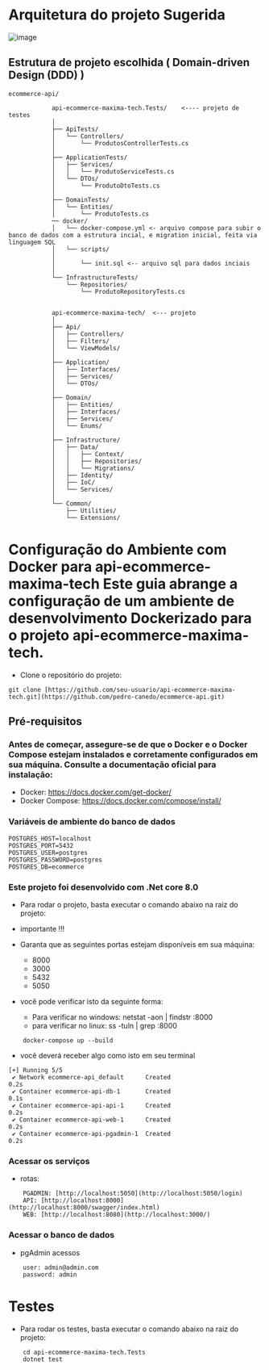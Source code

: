 # Arquitetura do projeto Sugerida

![image](https://github.com/pedro-canedo/ecommerce-api/assets/82132100/9a8411e4-578a-4ac9-8342-96b55017866f)

## Estrutura de projeto escolhida ( Domain-driven Design (DDD) )
```
ecommerce-api/

            api-ecommerce-maxima-tech.Tests/    <---- projeto de testes
            │
            ├── ApiTests/
            │   └── Controllers/
            │       └── ProdutosControllerTests.cs
            │
            ├── ApplicationTests/
            │   ├── Services/
            │   │   └── ProdutoServiceTests.cs
            │   └── DTOs/
            │       └── ProdutoDtoTests.cs
            │
            ├── DomainTests/
            │   └── Entities/
            │       └── ProdutoTests.cs
            ── docker/
            │   └── docker-compose.yml <- arquivo compose para subir o banco de dados com a estrutura incial, e migration inicial, feita via linguagem SQL
            │   └── scripts/
            │ 
            │       └── init.sql <-- arquivo sql para dados inciais
            │
            └── InfrastructureTests/
                └── Repositories/
                    └── ProdutoRepositoryTests.cs
            
            
            api-ecommerce-maxima-tech/  <--- projeto
            │
            ├── Api/
            │   ├── Controllers/
            │   ├── Filters/
            │   └── ViewModels/
            │
            ├── Application/
            │   ├── Interfaces/
            │   ├── Services/
            │   └── DTOs/
            │
            ├── Domain/
            │   ├── Entities/
            │   ├── Interfaces/
            │   ├── Services/
            │   └── Enums/
            │
            ├── Infrastructure/
            │   ├── Data/
            │   │   ├── Context/
            │   │   ├── Repositories/
            │   │   └── Migrations/
            │   ├── Identity/
            │   ├── IoC/
            │   └── Services/
            │
            └── Common/
                ├── Utilities/
                └── Extensions/

```

# Configuração do Ambiente com Docker para api-ecommerce-maxima-tech Este guia abrange a configuração de um ambiente de desenvolvimento Dockerizado para o projeto api-ecommerce-maxima-tech.

- Clone o repositório do projeto:
```
git clone [https://github.com/seu-usuario/api-ecommerce-maxima-tech.git](https://github.com/pedro-canedo/ecommerce-api.git)
```

## Pré-requisitos
### Antes de começar, assegure-se de que o Docker e o Docker Compose estejam instalados e corretamente configurados em sua máquina. Consulte a documentação oficial para instalação:

- Docker: https://docs.docker.com/get-docker/
- Docker Compose: https://docs.docker.com/compose/install/


### Variáveis de ambiente do banco de dados

```
POSTGRES_HOST=localhost
POSTGRES_PORT=5432
POSTGRES_USER=postgres
POSTGRES_PASSWORD=postgres
POSTGRES_DB=ecommerce
```

### Este projeto foi desenvolvido com .Net core 8.0
- Para rodar o projeto, basta executar o comando abaixo na raiz do projeto:

- importante !!! 

- Garanta que as seguintes portas estejam disponíveis em sua máquina:
    - 8000
    - 3000
    - 5432
    - 5050

- você pode verificar isto da seguinte forma:
  - Para verificar no windows:  netstat -aon | findstr :8000
  - para verificar no linux: ss -tuln | grep :8000


```
    docker-compose up --build
``` 

- você deverá receber algo como isto em seu terminal

```
[+] Running 5/5
 ✔ Network ecommerce-api_default      Created                                                                                                                                                                                   0.2s 
 ✔ Container ecommerce-api-db-1       Created                                                                                                                                                                                   0.1s 
 ✔ Container ecommerce-api-api-1      Created                                                                                                                                                                                   0.2s 
 ✔ Container ecommerce-api-web-1      Created                                                                                                                                                                                   0.2s 
 ✔ Container ecommerce-api-pgadmin-1  Created                                                                                                                                                                                   0.2s 
 ```

### Acessar os serviços
- rotas:

```
    PGADMIN: [http://localhost:5050](http://localhost:5050/login)
    API: [http://localhost:8000](http://localhost:8000/swagger/index.html)
    WEB: [http://localhost:8080](http://localhost:3000/)
```

### Acessar o banco de dados
- pgAdmin acessos
```
    user: admin@admin.com
    password: admin
```




# Testes
- Para rodar os testes, basta executar o comando abaixo na raiz do projeto:

```
    cd api-ecommerce-maxima-tech.Tests
    dotnet test
```

